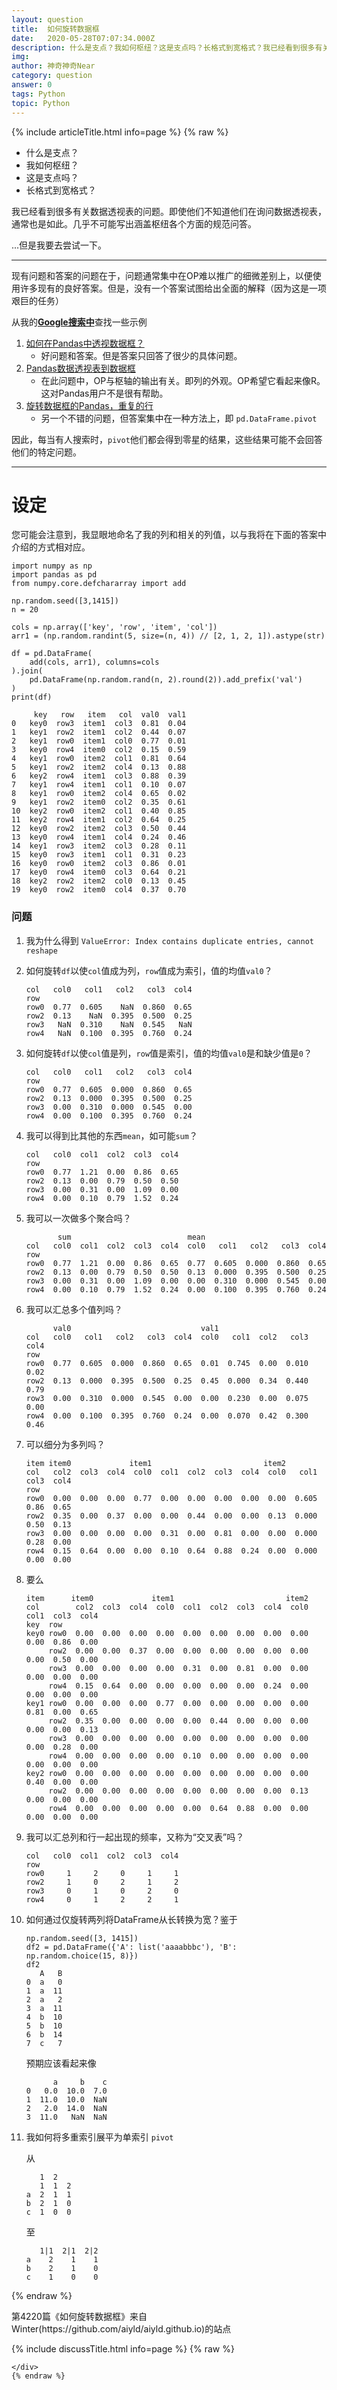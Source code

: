 ```yaml
---
layout: question
title:  如何旋转数据框
date:   2020-05-28T07:07:34.000Z
description: 什么是支点？我如何枢纽？这是支点吗？长格式到宽格式？我已经看到很多有关数据透视表的问题。即使他们不知道他们在询问数据透视表，通常也是如此。几...
img: 
author: 神奇神奇Near
category: question
answer: 0
tags: Python
topic: Python
---
```

<div class="article-root">
  <div class="article">
    {% include articleTitle.html info=page %}
    {% raw %}
    <div class="article-content"><ul>
<li><font style="vertical-align: inherit;"><font style="vertical-align: inherit;">什么是支点？</font></font></li>
<li><font style="vertical-align: inherit;"><font style="vertical-align: inherit;">我如何枢纽？</font></font></li>
<li><font style="vertical-align: inherit;"><font style="vertical-align: inherit;">这是支点吗？</font></font></li>
<li><font style="vertical-align: inherit;"><font style="vertical-align: inherit;">长格式到宽格式？</font></font></li>
</ul>

<p><font style="vertical-align: inherit;"><font style="vertical-align: inherit;">我已经看到很多有关数据透视表的问题。</font><font style="vertical-align: inherit;">即使他们不知道他们在询问数据透视表，通常也是如此。</font><font style="vertical-align: inherit;">几乎不可能写出涵盖枢纽各个方面的规范问答。</font></font></p>

<p><font style="vertical-align: inherit;"><font style="vertical-align: inherit;">...但是我要去尝试一下。</font></font></p>

<hr>

<p><font style="vertical-align: inherit;"><font style="vertical-align: inherit;">现有问题和答案的问题在于，问题通常集中在OP难以推广的细微差别上，以便使用许多现有的良好答案。</font><font style="vertical-align: inherit;">但是，没有一个答案试图给出全面的解释（因为这是一项艰巨的任务）</font></font></p>

<p><font style="vertical-align: inherit;"><font style="vertical-align: inherit;">从我的</font><a href="https://www.google.com/search?q=how%20to%20pivot%20a%20pandas%20dataframe&amp;oq=How%20do%20I%20pivot%20a%20pandas%20dataframe" rel="noreferrer"><strong><font style="vertical-align: inherit;">Google搜索中</font></strong></a><font style="vertical-align: inherit;">查找一些示例</font></font><a href="https://www.google.com/search?q=how%20to%20pivot%20a%20pandas%20dataframe&amp;oq=How%20do%20I%20pivot%20a%20pandas%20dataframe" rel="noreferrer"><strong><font style="vertical-align: inherit;"></font></strong></a></p>

<ol>
<li><a href="https://stackoverflow.com/q/28337117/2336654"><font style="vertical-align: inherit;"><font style="vertical-align: inherit;">如何在Pandas中透视数据框？</font></font></a>

<ul>
<li><font style="vertical-align: inherit;"><font style="vertical-align: inherit;">好问题和答案。</font><font style="vertical-align: inherit;">但是答案只回答了很少的具体问题。</font></font></li>
</ul></li>
<li><a href="https://stackoverflow.com/q/42708193/2336654"><font style="vertical-align: inherit;"><font style="vertical-align: inherit;">Pandas数据透视表到数据框</font></font></a>

<ul>
<li><font style="vertical-align: inherit;"><font style="vertical-align: inherit;">在此问题中，OP与枢轴的输出有关。</font><font style="vertical-align: inherit;">即列的外观。</font><font style="vertical-align: inherit;">OP希望它看起来像R。这对Pandas用户不是很有帮助。</font></font></li>
</ul></li>
<li><a href="https://stackoverflow.com/q/11400181/2336654"><font style="vertical-align: inherit;"><font style="vertical-align: inherit;">旋转数据框的Pandas，重复的行</font></font></a>

<ul>
<li><font style="vertical-align: inherit;"><font style="vertical-align: inherit;">另一个不错的问题，但答案集中在一种方法上，即 </font></font><code>pd.DataFrame.pivot</code></li>
</ul></li>
</ol>

<p><font style="vertical-align: inherit;"><font style="vertical-align: inherit;">因此，每当有人搜索时，</font></font><code>pivot</code><font style="vertical-align: inherit;"><font style="vertical-align: inherit;">他们都会得到零星的结果，这些结果可能不会回答他们的特定问题。</font></font></p>

<hr>

<h1><font style="vertical-align: inherit;"><font style="vertical-align: inherit;">设定</font></font></h1>

<p><font style="vertical-align: inherit;"><font style="vertical-align: inherit;">您可能会注意到，我显眼地命名了我的列和相关的列值，以与我将在下面的答案中介绍的方式相对应。 </font></font></p>

<pre class="lang-py prettyprint prettyprinted" style=""><code><span class="kwd">import</span><span class="pln"> numpy </span><span class="kwd">as</span><span class="pln"> np
</span><span class="kwd">import</span><span class="pln"> pandas </span><span class="kwd">as</span><span class="pln"> pd
</span><span class="kwd">from</span><span class="pln"> numpy</span><span class="pun">.</span><span class="pln">core</span><span class="pun">.</span><span class="pln">defchararray </span><span class="kwd">import</span><span class="pln"> add

np</span><span class="pun">.</span><span class="pln">random</span><span class="pun">.</span><span class="pln">seed</span><span class="pun">([</span><span class="lit">3</span><span class="pun">,</span><span class="lit">1415</span><span class="pun">])</span><span class="pln">
n </span><span class="pun">=</span><span class="pln"> </span><span class="lit">20</span><span class="pln">

cols </span><span class="pun">=</span><span class="pln"> np</span><span class="pun">.</span><span class="pln">array</span><span class="pun">([</span><span class="str">'key'</span><span class="pun">,</span><span class="pln"> </span><span class="str">'row'</span><span class="pun">,</span><span class="pln"> </span><span class="str">'item'</span><span class="pun">,</span><span class="pln"> </span><span class="str">'col'</span><span class="pun">])</span><span class="pln">
arr1 </span><span class="pun">=</span><span class="pln"> </span><span class="pun">(</span><span class="pln">np</span><span class="pun">.</span><span class="pln">random</span><span class="pun">.</span><span class="pln">randint</span><span class="pun">(</span><span class="lit">5</span><span class="pun">,</span><span class="pln"> size</span><span class="pun">=(</span><span class="pln">n</span><span class="pun">,</span><span class="pln"> </span><span class="lit">4</span><span class="pun">))</span><span class="pln"> </span><span class="pun">//</span><span class="pln"> </span><span class="pun">[</span><span class="lit">2</span><span class="pun">,</span><span class="pln"> </span><span class="lit">1</span><span class="pun">,</span><span class="pln"> </span><span class="lit">2</span><span class="pun">,</span><span class="pln"> </span><span class="lit">1</span><span class="pun">]).</span><span class="pln">astype</span><span class="pun">(</span><span class="pln">str</span><span class="pun">)</span><span class="pln">

df </span><span class="pun">=</span><span class="pln"> pd</span><span class="pun">.</span><span class="typ">DataFrame</span><span class="pun">(</span><span class="pln">
    add</span><span class="pun">(</span><span class="pln">cols</span><span class="pun">,</span><span class="pln"> arr1</span><span class="pun">),</span><span class="pln"> columns</span><span class="pun">=</span><span class="pln">cols
</span><span class="pun">).</span><span class="pln">join</span><span class="pun">(</span><span class="pln">
    pd</span><span class="pun">.</span><span class="typ">DataFrame</span><span class="pun">(</span><span class="pln">np</span><span class="pun">.</span><span class="pln">random</span><span class="pun">.</span><span class="pln">rand</span><span class="pun">(</span><span class="pln">n</span><span class="pun">,</span><span class="pln"> </span><span class="lit">2</span><span class="pun">).</span><span class="pln">round</span><span class="pun">(</span><span class="lit">2</span><span class="pun">)).</span><span class="pln">add_prefix</span><span class="pun">(</span><span class="str">'val'</span><span class="pun">)</span><span class="pln">
</span><span class="pun">)</span><span class="pln">
</span><span class="kwd">print</span><span class="pun">(</span><span class="pln">df</span><span class="pun">)</span><span class="pln">

     key   row   item   col  val0  val1
</span><span class="lit">0</span><span class="pln">   key0  row3  item1  col3  </span><span class="lit">0.81</span><span class="pln">  </span><span class="lit">0.04</span><span class="pln">
</span><span class="lit">1</span><span class="pln">   key1  row2  item1  col2  </span><span class="lit">0.44</span><span class="pln">  </span><span class="lit">0.07</span><span class="pln">
</span><span class="lit">2</span><span class="pln">   key1  row0  item1  col0  </span><span class="lit">0.77</span><span class="pln">  </span><span class="lit">0.01</span><span class="pln">
</span><span class="lit">3</span><span class="pln">   key0  row4  item0  col2  </span><span class="lit">0.15</span><span class="pln">  </span><span class="lit">0.59</span><span class="pln">
</span><span class="lit">4</span><span class="pln">   key1  row0  item2  col1  </span><span class="lit">0.81</span><span class="pln">  </span><span class="lit">0.64</span><span class="pln">
</span><span class="lit">5</span><span class="pln">   key1  row2  item2  col4  </span><span class="lit">0.13</span><span class="pln">  </span><span class="lit">0.88</span><span class="pln">
</span><span class="lit">6</span><span class="pln">   key2  row4  item1  col3  </span><span class="lit">0.88</span><span class="pln">  </span><span class="lit">0.39</span><span class="pln">
</span><span class="lit">7</span><span class="pln">   key1  row4  item1  col1  </span><span class="lit">0.10</span><span class="pln">  </span><span class="lit">0.07</span><span class="pln">
</span><span class="lit">8</span><span class="pln">   key1  row0  item2  col4  </span><span class="lit">0.65</span><span class="pln">  </span><span class="lit">0.02</span><span class="pln">
</span><span class="lit">9</span><span class="pln">   key1  row2  item0  col2  </span><span class="lit">0.35</span><span class="pln">  </span><span class="lit">0.61</span><span class="pln">
</span><span class="lit">10</span><span class="pln">  key2  row0  item2  col1  </span><span class="lit">0.40</span><span class="pln">  </span><span class="lit">0.85</span><span class="pln">
</span><span class="lit">11</span><span class="pln">  key2  row4  item1  col2  </span><span class="lit">0.64</span><span class="pln">  </span><span class="lit">0.25</span><span class="pln">
</span><span class="lit">12</span><span class="pln">  key0  row2  item2  col3  </span><span class="lit">0.50</span><span class="pln">  </span><span class="lit">0.44</span><span class="pln">
</span><span class="lit">13</span><span class="pln">  key0  row4  item1  col4  </span><span class="lit">0.24</span><span class="pln">  </span><span class="lit">0.46</span><span class="pln">
</span><span class="lit">14</span><span class="pln">  key1  row3  item2  col3  </span><span class="lit">0.28</span><span class="pln">  </span><span class="lit">0.11</span><span class="pln">
</span><span class="lit">15</span><span class="pln">  key0  row3  item1  col1  </span><span class="lit">0.31</span><span class="pln">  </span><span class="lit">0.23</span><span class="pln">
</span><span class="lit">16</span><span class="pln">  key0  row0  item2  col3  </span><span class="lit">0.86</span><span class="pln">  </span><span class="lit">0.01</span><span class="pln">
</span><span class="lit">17</span><span class="pln">  key0  row4  item0  col3  </span><span class="lit">0.64</span><span class="pln">  </span><span class="lit">0.21</span><span class="pln">
</span><span class="lit">18</span><span class="pln">  key2  row2  item2  col0  </span><span class="lit">0.13</span><span class="pln">  </span><span class="lit">0.45</span><span class="pln">
</span><span class="lit">19</span><span class="pln">  key0  row2  item0  col4  </span><span class="lit">0.37</span><span class="pln">  </span><span class="lit">0.70</span></code></pre>

<h3><font style="vertical-align: inherit;"><font style="vertical-align: inherit;">问题</font></font></h3>

<ol>
<li><p><font style="vertical-align: inherit;"><font style="vertical-align: inherit;">我为什么得到 </font></font><code>ValueError: Index contains duplicate entries, cannot reshape</code></p></li>
<li><p><font style="vertical-align: inherit;"><font style="vertical-align: inherit;">如何旋转</font></font><code>df</code><font style="vertical-align: inherit;"><font style="vertical-align: inherit;">以使</font></font><code>col</code><font style="vertical-align: inherit;"><font style="vertical-align: inherit;">值成为列，</font></font><code>row</code><font style="vertical-align: inherit;"><font style="vertical-align: inherit;">值成为索引，值的均值</font></font><code>val0</code><font style="vertical-align: inherit;"><font style="vertical-align: inherit;">？</font></font></p>

<pre class="lang-py prettyprint prettyprinted" style=""><code><span class="pln">col   col0   col1   col2   col3  col4
row                                  
row0  </span><span class="lit">0.77</span><span class="pln">  </span><span class="lit">0.605</span><span class="pln">    </span><span class="typ">NaN</span><span class="pln">  </span><span class="lit">0.860</span><span class="pln">  </span><span class="lit">0.65</span><span class="pln">
row2  </span><span class="lit">0.13</span><span class="pln">    </span><span class="typ">NaN</span><span class="pln">  </span><span class="lit">0.395</span><span class="pln">  </span><span class="lit">0.500</span><span class="pln">  </span><span class="lit">0.25</span><span class="pln">
row3   </span><span class="typ">NaN</span><span class="pln">  </span><span class="lit">0.310</span><span class="pln">    </span><span class="typ">NaN</span><span class="pln">  </span><span class="lit">0.545</span><span class="pln">   </span><span class="typ">NaN</span><span class="pln">
row4   </span><span class="typ">NaN</span><span class="pln">  </span><span class="lit">0.100</span><span class="pln">  </span><span class="lit">0.395</span><span class="pln">  </span><span class="lit">0.760</span><span class="pln">  </span><span class="lit">0.24</span></code></pre></li>
<li><p><font style="vertical-align: inherit;"><font style="vertical-align: inherit;">如何旋转</font></font><code>df</code><font style="vertical-align: inherit;"><font style="vertical-align: inherit;">以使</font></font><code>col</code><font style="vertical-align: inherit;"><font style="vertical-align: inherit;">值是列，</font></font><code>row</code><font style="vertical-align: inherit;"><font style="vertical-align: inherit;">值是索引，值的均值</font></font><code>val0</code><font style="vertical-align: inherit;"><font style="vertical-align: inherit;">是和缺少值是</font></font><code>0</code><font style="vertical-align: inherit;"><font style="vertical-align: inherit;">？</font></font></p>

<pre class="lang-py prettyprint prettyprinted" style=""><code><span class="pln">col   col0   col1   col2   col3  col4
row                                  
row0  </span><span class="lit">0.77</span><span class="pln">  </span><span class="lit">0.605</span><span class="pln">  </span><span class="lit">0.000</span><span class="pln">  </span><span class="lit">0.860</span><span class="pln">  </span><span class="lit">0.65</span><span class="pln">
row2  </span><span class="lit">0.13</span><span class="pln">  </span><span class="lit">0.000</span><span class="pln">  </span><span class="lit">0.395</span><span class="pln">  </span><span class="lit">0.500</span><span class="pln">  </span><span class="lit">0.25</span><span class="pln">
row3  </span><span class="lit">0.00</span><span class="pln">  </span><span class="lit">0.310</span><span class="pln">  </span><span class="lit">0.000</span><span class="pln">  </span><span class="lit">0.545</span><span class="pln">  </span><span class="lit">0.00</span><span class="pln">
row4  </span><span class="lit">0.00</span><span class="pln">  </span><span class="lit">0.100</span><span class="pln">  </span><span class="lit">0.395</span><span class="pln">  </span><span class="lit">0.760</span><span class="pln">  </span><span class="lit">0.24</span></code></pre></li>
<li><p><font style="vertical-align: inherit;"><font style="vertical-align: inherit;">我可以得到比其他的东西</font></font><code>mean</code><font style="vertical-align: inherit;"><font style="vertical-align: inherit;">，如可能</font></font><code>sum</code><font style="vertical-align: inherit;"><font style="vertical-align: inherit;">？</font></font></p>

<pre class="lang-py prettyprint prettyprinted" style=""><code><span class="pln">col   col0  col1  col2  col3  col4
row                               
row0  </span><span class="lit">0.77</span><span class="pln">  </span><span class="lit">1.21</span><span class="pln">  </span><span class="lit">0.00</span><span class="pln">  </span><span class="lit">0.86</span><span class="pln">  </span><span class="lit">0.65</span><span class="pln">
row2  </span><span class="lit">0.13</span><span class="pln">  </span><span class="lit">0.00</span><span class="pln">  </span><span class="lit">0.79</span><span class="pln">  </span><span class="lit">0.50</span><span class="pln">  </span><span class="lit">0.50</span><span class="pln">
row3  </span><span class="lit">0.00</span><span class="pln">  </span><span class="lit">0.31</span><span class="pln">  </span><span class="lit">0.00</span><span class="pln">  </span><span class="lit">1.09</span><span class="pln">  </span><span class="lit">0.00</span><span class="pln">
row4  </span><span class="lit">0.00</span><span class="pln">  </span><span class="lit">0.10</span><span class="pln">  </span><span class="lit">0.79</span><span class="pln">  </span><span class="lit">1.52</span><span class="pln">  </span><span class="lit">0.24</span></code></pre></li>
<li><p><font style="vertical-align: inherit;"><font style="vertical-align: inherit;">我可以一次做多个聚合吗？</font></font></p>

<pre class="lang-py prettyprint prettyprinted" style=""><code><span class="pln">       sum                          mean                           
col   col0  col1  col2  col3  col4  col0   col1   col2   col3  col4
row                                                                
row0  </span><span class="lit">0.77</span><span class="pln">  </span><span class="lit">1.21</span><span class="pln">  </span><span class="lit">0.00</span><span class="pln">  </span><span class="lit">0.86</span><span class="pln">  </span><span class="lit">0.65</span><span class="pln">  </span><span class="lit">0.77</span><span class="pln">  </span><span class="lit">0.605</span><span class="pln">  </span><span class="lit">0.000</span><span class="pln">  </span><span class="lit">0.860</span><span class="pln">  </span><span class="lit">0.65</span><span class="pln">
row2  </span><span class="lit">0.13</span><span class="pln">  </span><span class="lit">0.00</span><span class="pln">  </span><span class="lit">0.79</span><span class="pln">  </span><span class="lit">0.50</span><span class="pln">  </span><span class="lit">0.50</span><span class="pln">  </span><span class="lit">0.13</span><span class="pln">  </span><span class="lit">0.000</span><span class="pln">  </span><span class="lit">0.395</span><span class="pln">  </span><span class="lit">0.500</span><span class="pln">  </span><span class="lit">0.25</span><span class="pln">
row3  </span><span class="lit">0.00</span><span class="pln">  </span><span class="lit">0.31</span><span class="pln">  </span><span class="lit">0.00</span><span class="pln">  </span><span class="lit">1.09</span><span class="pln">  </span><span class="lit">0.00</span><span class="pln">  </span><span class="lit">0.00</span><span class="pln">  </span><span class="lit">0.310</span><span class="pln">  </span><span class="lit">0.000</span><span class="pln">  </span><span class="lit">0.545</span><span class="pln">  </span><span class="lit">0.00</span><span class="pln">
row4  </span><span class="lit">0.00</span><span class="pln">  </span><span class="lit">0.10</span><span class="pln">  </span><span class="lit">0.79</span><span class="pln">  </span><span class="lit">1.52</span><span class="pln">  </span><span class="lit">0.24</span><span class="pln">  </span><span class="lit">0.00</span><span class="pln">  </span><span class="lit">0.100</span><span class="pln">  </span><span class="lit">0.395</span><span class="pln">  </span><span class="lit">0.760</span><span class="pln">  </span><span class="lit">0.24</span></code></pre></li>
<li><p><font style="vertical-align: inherit;"><font style="vertical-align: inherit;">我可以汇总多个值列吗？</font></font></p>

<pre class="lang-py prettyprint prettyprinted" style=""><code><span class="pln">      val0                             val1                          
col   col0   col1   col2   col3  col4  col0   col1  col2   col3  col4
row                                                                  
row0  </span><span class="lit">0.77</span><span class="pln">  </span><span class="lit">0.605</span><span class="pln">  </span><span class="lit">0.000</span><span class="pln">  </span><span class="lit">0.860</span><span class="pln">  </span><span class="lit">0.65</span><span class="pln">  </span><span class="lit">0.01</span><span class="pln">  </span><span class="lit">0.745</span><span class="pln">  </span><span class="lit">0.00</span><span class="pln">  </span><span class="lit">0.010</span><span class="pln">  </span><span class="lit">0.02</span><span class="pln">
row2  </span><span class="lit">0.13</span><span class="pln">  </span><span class="lit">0.000</span><span class="pln">  </span><span class="lit">0.395</span><span class="pln">  </span><span class="lit">0.500</span><span class="pln">  </span><span class="lit">0.25</span><span class="pln">  </span><span class="lit">0.45</span><span class="pln">  </span><span class="lit">0.000</span><span class="pln">  </span><span class="lit">0.34</span><span class="pln">  </span><span class="lit">0.440</span><span class="pln">  </span><span class="lit">0.79</span><span class="pln">
row3  </span><span class="lit">0.00</span><span class="pln">  </span><span class="lit">0.310</span><span class="pln">  </span><span class="lit">0.000</span><span class="pln">  </span><span class="lit">0.545</span><span class="pln">  </span><span class="lit">0.00</span><span class="pln">  </span><span class="lit">0.00</span><span class="pln">  </span><span class="lit">0.230</span><span class="pln">  </span><span class="lit">0.00</span><span class="pln">  </span><span class="lit">0.075</span><span class="pln">  </span><span class="lit">0.00</span><span class="pln">
row4  </span><span class="lit">0.00</span><span class="pln">  </span><span class="lit">0.100</span><span class="pln">  </span><span class="lit">0.395</span><span class="pln">  </span><span class="lit">0.760</span><span class="pln">  </span><span class="lit">0.24</span><span class="pln">  </span><span class="lit">0.00</span><span class="pln">  </span><span class="lit">0.070</span><span class="pln">  </span><span class="lit">0.42</span><span class="pln">  </span><span class="lit">0.300</span><span class="pln">  </span><span class="lit">0.46</span></code></pre></li>
<li><p><font style="vertical-align: inherit;"><font style="vertical-align: inherit;">可以细分为多列吗？</font></font></p>

<pre class="lang-py prettyprint prettyprinted" style=""><code><span class="pln">item item0             item1                         item2                   
col   col2  col3  col4  col0  col1  col2  col3  col4  col0   col1  col3  col4
row                                                                          
row0  </span><span class="lit">0.00</span><span class="pln">  </span><span class="lit">0.00</span><span class="pln">  </span><span class="lit">0.00</span><span class="pln">  </span><span class="lit">0.77</span><span class="pln">  </span><span class="lit">0.00</span><span class="pln">  </span><span class="lit">0.00</span><span class="pln">  </span><span class="lit">0.00</span><span class="pln">  </span><span class="lit">0.00</span><span class="pln">  </span><span class="lit">0.00</span><span class="pln">  </span><span class="lit">0.605</span><span class="pln">  </span><span class="lit">0.86</span><span class="pln">  </span><span class="lit">0.65</span><span class="pln">
row2  </span><span class="lit">0.35</span><span class="pln">  </span><span class="lit">0.00</span><span class="pln">  </span><span class="lit">0.37</span><span class="pln">  </span><span class="lit">0.00</span><span class="pln">  </span><span class="lit">0.00</span><span class="pln">  </span><span class="lit">0.44</span><span class="pln">  </span><span class="lit">0.00</span><span class="pln">  </span><span class="lit">0.00</span><span class="pln">  </span><span class="lit">0.13</span><span class="pln">  </span><span class="lit">0.000</span><span class="pln">  </span><span class="lit">0.50</span><span class="pln">  </span><span class="lit">0.13</span><span class="pln">
row3  </span><span class="lit">0.00</span><span class="pln">  </span><span class="lit">0.00</span><span class="pln">  </span><span class="lit">0.00</span><span class="pln">  </span><span class="lit">0.00</span><span class="pln">  </span><span class="lit">0.31</span><span class="pln">  </span><span class="lit">0.00</span><span class="pln">  </span><span class="lit">0.81</span><span class="pln">  </span><span class="lit">0.00</span><span class="pln">  </span><span class="lit">0.00</span><span class="pln">  </span><span class="lit">0.000</span><span class="pln">  </span><span class="lit">0.28</span><span class="pln">  </span><span class="lit">0.00</span><span class="pln">
row4  </span><span class="lit">0.15</span><span class="pln">  </span><span class="lit">0.64</span><span class="pln">  </span><span class="lit">0.00</span><span class="pln">  </span><span class="lit">0.00</span><span class="pln">  </span><span class="lit">0.10</span><span class="pln">  </span><span class="lit">0.64</span><span class="pln">  </span><span class="lit">0.88</span><span class="pln">  </span><span class="lit">0.24</span><span class="pln">  </span><span class="lit">0.00</span><span class="pln">  </span><span class="lit">0.000</span><span class="pln">  </span><span class="lit">0.00</span><span class="pln">  </span><span class="lit">0.00</span></code></pre></li>
<li><p><font style="vertical-align: inherit;"><font style="vertical-align: inherit;">要么 </font></font></p>

<pre class="lang-py prettyprint prettyprinted" style=""><code><span class="pln">item      item0             item1                         item2                  
col        col2  col3  col4  col0  col1  col2  col3  col4  col0  col1  col3  col4
key  row                                                                         
key0 row0  </span><span class="lit">0.00</span><span class="pln">  </span><span class="lit">0.00</span><span class="pln">  </span><span class="lit">0.00</span><span class="pln">  </span><span class="lit">0.00</span><span class="pln">  </span><span class="lit">0.00</span><span class="pln">  </span><span class="lit">0.00</span><span class="pln">  </span><span class="lit">0.00</span><span class="pln">  </span><span class="lit">0.00</span><span class="pln">  </span><span class="lit">0.00</span><span class="pln">  </span><span class="lit">0.00</span><span class="pln">  </span><span class="lit">0.86</span><span class="pln">  </span><span class="lit">0.00</span><span class="pln">
     row2  </span><span class="lit">0.00</span><span class="pln">  </span><span class="lit">0.00</span><span class="pln">  </span><span class="lit">0.37</span><span class="pln">  </span><span class="lit">0.00</span><span class="pln">  </span><span class="lit">0.00</span><span class="pln">  </span><span class="lit">0.00</span><span class="pln">  </span><span class="lit">0.00</span><span class="pln">  </span><span class="lit">0.00</span><span class="pln">  </span><span class="lit">0.00</span><span class="pln">  </span><span class="lit">0.00</span><span class="pln">  </span><span class="lit">0.50</span><span class="pln">  </span><span class="lit">0.00</span><span class="pln">
     row3  </span><span class="lit">0.00</span><span class="pln">  </span><span class="lit">0.00</span><span class="pln">  </span><span class="lit">0.00</span><span class="pln">  </span><span class="lit">0.00</span><span class="pln">  </span><span class="lit">0.31</span><span class="pln">  </span><span class="lit">0.00</span><span class="pln">  </span><span class="lit">0.81</span><span class="pln">  </span><span class="lit">0.00</span><span class="pln">  </span><span class="lit">0.00</span><span class="pln">  </span><span class="lit">0.00</span><span class="pln">  </span><span class="lit">0.00</span><span class="pln">  </span><span class="lit">0.00</span><span class="pln">
     row4  </span><span class="lit">0.15</span><span class="pln">  </span><span class="lit">0.64</span><span class="pln">  </span><span class="lit">0.00</span><span class="pln">  </span><span class="lit">0.00</span><span class="pln">  </span><span class="lit">0.00</span><span class="pln">  </span><span class="lit">0.00</span><span class="pln">  </span><span class="lit">0.00</span><span class="pln">  </span><span class="lit">0.24</span><span class="pln">  </span><span class="lit">0.00</span><span class="pln">  </span><span class="lit">0.00</span><span class="pln">  </span><span class="lit">0.00</span><span class="pln">  </span><span class="lit">0.00</span><span class="pln">
key1 row0  </span><span class="lit">0.00</span><span class="pln">  </span><span class="lit">0.00</span><span class="pln">  </span><span class="lit">0.00</span><span class="pln">  </span><span class="lit">0.77</span><span class="pln">  </span><span class="lit">0.00</span><span class="pln">  </span><span class="lit">0.00</span><span class="pln">  </span><span class="lit">0.00</span><span class="pln">  </span><span class="lit">0.00</span><span class="pln">  </span><span class="lit">0.00</span><span class="pln">  </span><span class="lit">0.81</span><span class="pln">  </span><span class="lit">0.00</span><span class="pln">  </span><span class="lit">0.65</span><span class="pln">
     row2  </span><span class="lit">0.35</span><span class="pln">  </span><span class="lit">0.00</span><span class="pln">  </span><span class="lit">0.00</span><span class="pln">  </span><span class="lit">0.00</span><span class="pln">  </span><span class="lit">0.00</span><span class="pln">  </span><span class="lit">0.44</span><span class="pln">  </span><span class="lit">0.00</span><span class="pln">  </span><span class="lit">0.00</span><span class="pln">  </span><span class="lit">0.00</span><span class="pln">  </span><span class="lit">0.00</span><span class="pln">  </span><span class="lit">0.00</span><span class="pln">  </span><span class="lit">0.13</span><span class="pln">
     row3  </span><span class="lit">0.00</span><span class="pln">  </span><span class="lit">0.00</span><span class="pln">  </span><span class="lit">0.00</span><span class="pln">  </span><span class="lit">0.00</span><span class="pln">  </span><span class="lit">0.00</span><span class="pln">  </span><span class="lit">0.00</span><span class="pln">  </span><span class="lit">0.00</span><span class="pln">  </span><span class="lit">0.00</span><span class="pln">  </span><span class="lit">0.00</span><span class="pln">  </span><span class="lit">0.00</span><span class="pln">  </span><span class="lit">0.28</span><span class="pln">  </span><span class="lit">0.00</span><span class="pln">
     row4  </span><span class="lit">0.00</span><span class="pln">  </span><span class="lit">0.00</span><span class="pln">  </span><span class="lit">0.00</span><span class="pln">  </span><span class="lit">0.00</span><span class="pln">  </span><span class="lit">0.10</span><span class="pln">  </span><span class="lit">0.00</span><span class="pln">  </span><span class="lit">0.00</span><span class="pln">  </span><span class="lit">0.00</span><span class="pln">  </span><span class="lit">0.00</span><span class="pln">  </span><span class="lit">0.00</span><span class="pln">  </span><span class="lit">0.00</span><span class="pln">  </span><span class="lit">0.00</span><span class="pln">
key2 row0  </span><span class="lit">0.00</span><span class="pln">  </span><span class="lit">0.00</span><span class="pln">  </span><span class="lit">0.00</span><span class="pln">  </span><span class="lit">0.00</span><span class="pln">  </span><span class="lit">0.00</span><span class="pln">  </span><span class="lit">0.00</span><span class="pln">  </span><span class="lit">0.00</span><span class="pln">  </span><span class="lit">0.00</span><span class="pln">  </span><span class="lit">0.00</span><span class="pln">  </span><span class="lit">0.40</span><span class="pln">  </span><span class="lit">0.00</span><span class="pln">  </span><span class="lit">0.00</span><span class="pln">
     row2  </span><span class="lit">0.00</span><span class="pln">  </span><span class="lit">0.00</span><span class="pln">  </span><span class="lit">0.00</span><span class="pln">  </span><span class="lit">0.00</span><span class="pln">  </span><span class="lit">0.00</span><span class="pln">  </span><span class="lit">0.00</span><span class="pln">  </span><span class="lit">0.00</span><span class="pln">  </span><span class="lit">0.00</span><span class="pln">  </span><span class="lit">0.13</span><span class="pln">  </span><span class="lit">0.00</span><span class="pln">  </span><span class="lit">0.00</span><span class="pln">  </span><span class="lit">0.00</span><span class="pln">
     row4  </span><span class="lit">0.00</span><span class="pln">  </span><span class="lit">0.00</span><span class="pln">  </span><span class="lit">0.00</span><span class="pln">  </span><span class="lit">0.00</span><span class="pln">  </span><span class="lit">0.00</span><span class="pln">  </span><span class="lit">0.64</span><span class="pln">  </span><span class="lit">0.88</span><span class="pln">  </span><span class="lit">0.00</span><span class="pln">  </span><span class="lit">0.00</span><span class="pln">  </span><span class="lit">0.00</span><span class="pln">  </span><span class="lit">0.00</span><span class="pln">  </span><span class="lit">0.00</span></code></pre></li>
<li><p><font style="vertical-align: inherit;"><font style="vertical-align: inherit;">我可以汇总列和行一起出现的频率，又称为“交叉表”吗？</font></font></p>

<pre class="lang-py prettyprint prettyprinted" style=""><code><span class="pln">col   col0  col1  col2  col3  col4
row                               
row0     </span><span class="lit">1</span><span class="pln">     </span><span class="lit">2</span><span class="pln">     </span><span class="lit">0</span><span class="pln">     </span><span class="lit">1</span><span class="pln">     </span><span class="lit">1</span><span class="pln">
row2     </span><span class="lit">1</span><span class="pln">     </span><span class="lit">0</span><span class="pln">     </span><span class="lit">2</span><span class="pln">     </span><span class="lit">1</span><span class="pln">     </span><span class="lit">2</span><span class="pln">
row3     </span><span class="lit">0</span><span class="pln">     </span><span class="lit">1</span><span class="pln">     </span><span class="lit">0</span><span class="pln">     </span><span class="lit">2</span><span class="pln">     </span><span class="lit">0</span><span class="pln">
row4     </span><span class="lit">0</span><span class="pln">     </span><span class="lit">1</span><span class="pln">     </span><span class="lit">2</span><span class="pln">     </span><span class="lit">2</span><span class="pln">     </span><span class="lit">1</span></code></pre></li>
<li><p><font style="vertical-align: inherit;"><font style="vertical-align: inherit;">如何通过仅旋转两列将DataFrame从长转换为宽？</font><font style="vertical-align: inherit;">鉴于</font></font></p>

<pre class="lang-py prettyprint prettyprinted" style=""><code><span class="pln">np</span><span class="pun">.</span><span class="pln">random</span><span class="pun">.</span><span class="pln">seed</span><span class="pun">([</span><span class="lit">3</span><span class="pun">,</span><span class="pln"> </span><span class="lit">1415</span><span class="pun">])</span><span class="pln">
df2 </span><span class="pun">=</span><span class="pln"> pd</span><span class="pun">.</span><span class="typ">DataFrame</span><span class="pun">({</span><span class="str">'A'</span><span class="pun">:</span><span class="pln"> list</span><span class="pun">(</span><span class="str">'aaaabbbc'</span><span class="pun">),</span><span class="pln"> </span><span class="str">'B'</span><span class="pun">:</span><span class="pln"> np</span><span class="pun">.</span><span class="pln">random</span><span class="pun">.</span><span class="pln">choice</span><span class="pun">(</span><span class="lit">15</span><span class="pun">,</span><span class="pln"> </span><span class="lit">8</span><span class="pun">)})</span><span class="pln">        
df2        
   A   B
</span><span class="lit">0</span><span class="pln">  a   </span><span class="lit">0</span><span class="pln">
</span><span class="lit">1</span><span class="pln">  a  </span><span class="lit">11</span><span class="pln">
</span><span class="lit">2</span><span class="pln">  a   </span><span class="lit">2</span><span class="pln">
</span><span class="lit">3</span><span class="pln">  a  </span><span class="lit">11</span><span class="pln">
</span><span class="lit">4</span><span class="pln">  b  </span><span class="lit">10</span><span class="pln">
</span><span class="lit">5</span><span class="pln">  b  </span><span class="lit">10</span><span class="pln">
</span><span class="lit">6</span><span class="pln">  b  </span><span class="lit">14</span><span class="pln">
</span><span class="lit">7</span><span class="pln">  c   </span><span class="lit">7</span></code></pre>

<p><font style="vertical-align: inherit;"><font style="vertical-align: inherit;">预期应该看起来像</font></font></p>

<pre class="lang-py prettyprint prettyprinted" style=""><code><span class="pln">      a     b    c
</span><span class="lit">0</span><span class="pln">   </span><span class="lit">0.0</span><span class="pln">  </span><span class="lit">10.0</span><span class="pln">  </span><span class="lit">7.0</span><span class="pln">
</span><span class="lit">1</span><span class="pln">  </span><span class="lit">11.0</span><span class="pln">  </span><span class="lit">10.0</span><span class="pln">  </span><span class="typ">NaN</span><span class="pln">
</span><span class="lit">2</span><span class="pln">   </span><span class="lit">2.0</span><span class="pln">  </span><span class="lit">14.0</span><span class="pln">  </span><span class="typ">NaN</span><span class="pln">
</span><span class="lit">3</span><span class="pln">  </span><span class="lit">11.0</span><span class="pln">   </span><span class="typ">NaN</span><span class="pln">  </span><span class="typ">NaN</span></code></pre></li>
<li><p><font style="vertical-align: inherit;"><font style="vertical-align: inherit;">我如何将多重索引展平为单索引 </font></font><code>pivot</code></p>

<p><font style="vertical-align: inherit;"><font style="vertical-align: inherit;">从</font></font></p>

<pre class="lang-py prettyprint prettyprinted" style=""><code><span class="pln">   </span><span class="lit">1</span><span class="pln">  </span><span class="lit">2</span><span class="pln">   
   </span><span class="lit">1</span><span class="pln">  </span><span class="lit">1</span><span class="pln">  </span><span class="lit">2</span><span class="pln">        
a  </span><span class="lit">2</span><span class="pln">  </span><span class="lit">1</span><span class="pln">  </span><span class="lit">1</span><span class="pln">
b  </span><span class="lit">2</span><span class="pln">  </span><span class="lit">1</span><span class="pln">  </span><span class="lit">0</span><span class="pln">
c  </span><span class="lit">1</span><span class="pln">  </span><span class="lit">0</span><span class="pln">  </span><span class="lit">0</span></code></pre>

<p><font style="vertical-align: inherit;"><font style="vertical-align: inherit;">至 </font></font></p>

<pre class="lang-py prettyprint prettyprinted" style=""><code><span class="pln">   </span><span class="lit">1</span><span class="pun">|</span><span class="lit">1</span><span class="pln">  </span><span class="lit">2</span><span class="pun">|</span><span class="lit">1</span><span class="pln">  </span><span class="lit">2</span><span class="pun">|</span><span class="lit">2</span><span class="pln">               
a    </span><span class="lit">2</span><span class="pln">    </span><span class="lit">1</span><span class="pln">    </span><span class="lit">1</span><span class="pln">
b    </span><span class="lit">2</span><span class="pln">    </span><span class="lit">1</span><span class="pln">    </span><span class="lit">0</span><span class="pln">
c    </span><span class="lit">1</span><span class="pln">    </span><span class="lit">0</span><span class="pln">    </span><span class="lit">0</span></code></pre></li>
</ol></div>
    {% endraw %}
  </div>
  <p class="winter_mark">第4220篇《如何旋转数据框》来自Winter(https://github.com/aiyld/aiyld.github.io)的站点</p>
  <div class="discuss-wrapper">
    {% include discussTitle.html info=page %}
    {% raw %}
    <div class="discuss-list">
    
    </div>
    {% endraw %}
  </div>
<div>
